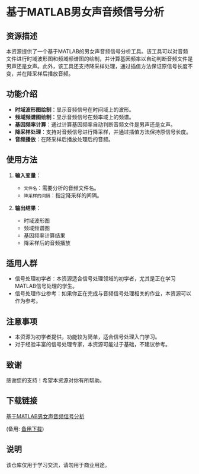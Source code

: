 # 基于MATLAB男女声音频信号分析

## 资源描述

本资源提供了一个基于MATLAB的男女声音频信号分析工具。该工具可以对音频文件进行时域波形图和频域频谱图的绘制，并计算基因频率以自动判断音频文件是男声还是女声。此外，该工具还支持降采样处理，通过插值方法保证原信号长度不变，并在降采样后播放音频。

## 功能介绍

- **时域波形图绘制**：显示音频信号在时间域上的波形。
- **频域频谱图绘制**：显示音频信号在频率域上的频谱。
- **基因频率计算**：通过计算基因频率自动判断音频文件是男声还是女声。
- **降采样处理**：支持对音频信号进行降采样，并通过插值方法保持原信号长度。
- **音频播放**：在降采样后播放处理后的音频。

## 使用方法

1. **输入变量**：
   - `文件名`：需要分析的音频文件名。
   - `降采样的间隔`：指定降采样的间隔。

2. **输出结果**：
   - 时域波形图
   - 频域频谱图
   - 基因频率计算结果
   - 降采样后的音频播放

## 适用人群

- 信号处理初学者：本资源适合信号处理领域的初学者，尤其是正在学习MATLAB信号处理的学生。
- 信号处理作业参考：如果你正在完成与音频信号处理相关的作业，本资源可以作为参考。

## 注意事项

- 本资源为初学者提供，功能较为简单，适合信号处理入门学习。
- 对于经验丰富的信号处理专家，本资源可能过于基础，不建议参考。

## 致谢

感谢您的支持！希望本资源对你有所帮助。

## 下载链接
[基于MATLAB男女声音频信号分析](https://pan.quark.cn/s/8b3994571d8f) 

(备用: [备用下载](https://pan.baidu.com/s/1YRIZ0MfYMzPDcUifleFSyQ?pwd=1234))

## 说明

该仓库仅用于学习交流，请勿用于商业用途。
